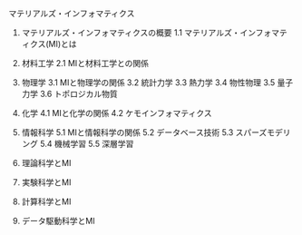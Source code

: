 マテリアルズ・インフォマティクス

1. マテリアルズ・インフォマティクスの概要
1.1 マテリアルズ・インフォマティクス(MI)とは

2. 材料工学
2.1 MIと材料工学との関係

3. 物理学
3.1 MIと物理学の関係
3.2 統計力学
3.3 熱力学
3.4 物性物理
3.5 量子力学
3.6 トポロジカル物質

4. 化学
4.1 MIと化学の関係
4.2 ケモインフォマティクス

5. 情報科学
5.1 MIと情報科学の関係
5.2 データベース技術
5.3 スパーズモデリング
5.4 機械学習
5.5 深層学習

6. 理論科学とMI

7. 実験科学とMI

8. 計算科学とMI

9. データ駆動科学とMI
